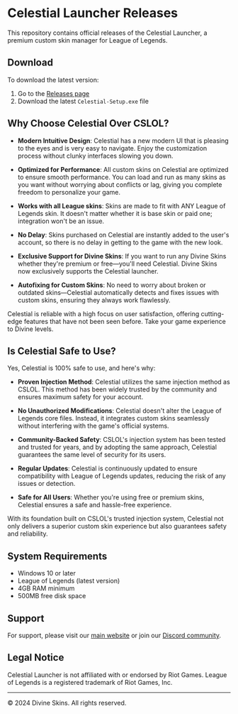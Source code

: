 # Celestial Launcher Releases

This repository contains official releases of the Celestial Launcher, a premium custom skin manager for League of Legends.

## Download

To download the latest version:
1. Go to the [Releases page](https://github.com/sxrmss/celestial-releases/releases)
2. Download the latest `Celestial-Setup.exe` file

## Why Choose Celestial Over CSLOL?

- **Modern Intuitive Design**: Celestial has a new modern UI that is pleasing to the eyes and is very easy to navigate. Enjoy the customization process without clunky interfaces slowing you down.

- **Optimized for Performance**: All custom skins on Celestial are optimized to ensure smooth performance. You can load and run as many skins as you want without worrying about conflicts or lag, giving you complete freedom to personalize your game.

- **Works with all League skins**: Skins are made to fit with ANY League of Legends skin. It doesn't matter whether it is base skin or paid one; integration won't be an issue.

- **No Delay**: Skins purchased on Celestial are instantly added to the user's account, so there is no delay in getting to the game with the new look.

- **Exclusive Support for Divine Skins**: If you want to run any Divine Skins whether they're premium or free—you'll need Celestial. Divine Skins now exclusively supports the Celestial launcher.

- **Autofixing for Custom Skins**: No need to worry about broken or outdated skins—Celestial automatically detects and fixes issues with custom skins, ensuring they always work flawlessly.

Celestial is reliable with a high focus on user satisfaction, offering cutting-edge features that have not been seen before. Take your game experience to Divine levels.

## Is Celestial Safe to Use?

Yes, Celestial is 100% safe to use, and here's why:

- **Proven Injection Method**: Celestial utilizes the same injection method as CSLOL. This method has been widely trusted by the community and ensures maximum safety for your account.

- **No Unauthorized Modifications**: Celestial doesn't alter the League of Legends core files. Instead, it integrates custom skins seamlessly without interfering with the game's official systems.

- **Community-Backed Safety**: CSLOL's injection system has been tested and trusted for years, and by adopting the same approach, Celestial guarantees the same level of security for its users.

- **Regular Updates**: Celestial is continuously updated to ensure compatibility with League of Legends updates, reducing the risk of any issues or detection.

- **Safe for All Users**: Whether you're using free or premium skins, Celestial ensures a safe and hassle-free experience.

With its foundation built on CSLOL's trusted injection system, Celestial not only delivers a superior custom skin experience but also guarantees safety and reliability.

## System Requirements

- Windows 10 or later
- League of Legends (latest version)
- 4GB RAM minimum
- 500MB free disk space

## Support

For support, please visit our [main website](https://divineskins.com) or join our [Discord community](https://discord.gg/divineskins).

## Legal Notice

Celestial Launcher is not affiliated with or endorsed by Riot Games. League of Legends is a registered trademark of Riot Games, Inc.

---

© 2024 Divine Skins. All rights reserved.
